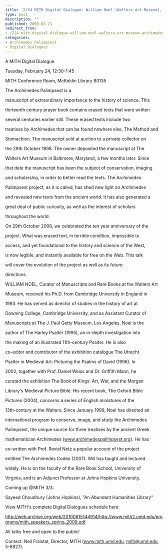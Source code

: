 ```yaml
---
title: '2/24 MITH Digital Dialogue: William Noel (Walters Art Museum), "Archimedes in Bits: Ten Years of Work on the Archimedes Palimpsest"'
type: post
description: ""
published: 2009-02-21
redirect_from: 
- /224-mith-digital-dialogue-william-noel-walters-art-museum-archimedes-in-bits-ten-years-of-work-on-the-archimedes-palimpsest/
categories:
- Archimedes Palimpsest
- Digital Dialogues
---
```

A MITH Digital Dialogue

Tuesday, February 24, 12:30-1:45

MITH Conference Room, McKeldin Library B0135

The Archimedes Palimpsest is a

manuscript of extraordinary importance to the history of science. This

thirteenth century prayer book contains erased texts that were written

several centuries earlier still. These erased texts include two

treatises by Archimedes that can be found nowhere else, The Method and

Stomachion. The manuscript sold at auction to a private collector on

the 29th October 1998. The owner deposited the manuscript at The

Walters Art Museum in Baltimore, Maryland, a few months later. Since

that date the manuscript has been the subject of conservation, imaging

and scholarship, in order to better read the texts. The Archimedes

Palimpsest project, as it is called, has shed new light on Archimedes

and revealed new texts from the ancient world. It has also generated a

great deal of public curiosity, as well as the interest of scholars

throughout the world.

On 29th October 2008, we celebrated the ten year anniversary of the

project. What was erased text, in terrible condition, impossible to

access, and yet foundational to the history and science of the West,

is now legible, and instantly available for free on the Web. This talk

will cover the evolution of the project as well as its future

directions.

WILLIAM NOEL, Curator of Manuscripts and Rare Books at the Walters Art

Museum, received his Ph.D. from Cambridge University in England in

1993\. He has served as director of studies in the history of art at

Downing College, Cambridge University, and as Assistant Curator of

Manuscripts at The J. Paul Getty Museum, Los Angeles. Noel is the

author of The Harley Psalter (1995), an in-depth investigation into

the making of an illustrated 11th-century Psalter. He is also

co-editor and contributor of the exhibition catalogue The Utrecht

Psalter in Medieval Art: Picturing the Psalms of David (1996). In

2002, together with Prof. Daniel Weiss and Dr. Griffith Mann, he

curated the exhibition The Book of Kings: Art, War, and the Morgan

Library's Medieval Picture Bible. His recent book, The Oxford Bible

Pictures (2004), concerns a series of English miniatures of the

13th-century at the Walters. Since January 1999, Noel has directed an

international program to conserve, image, and study the Archimedes

Palimpsest, the unique source for three treatises by the ancient Greek

mathematician Archimedes (www.archimedespalimpsest.org). He has

co-written with Prof. Reviel Netz a popular account of the project

entitled The Archimedes Codex (2007). Will has taught and lectured

widely. He is on the faculty of the Rare Book School, University of

Virginia, and is an Adjunct Professor at Johns Hopkins University.

Coming up @MITH 3/3:

Sayeed Choudhury (Johns Hopkins), "An Abundant Humanities Library"

View MITH's complete Digital Dialogues schedule here:

http://web.archive.org/web/20100615144914/http://www.mith2.umd.edu/programs/mith_speakers_spring_2009.pdf

All talks free and open to the public!

Contact: Neil Fraistat, Director, MITH (www.mith.umd.edu, mith@umd.edu, 5-8927).

